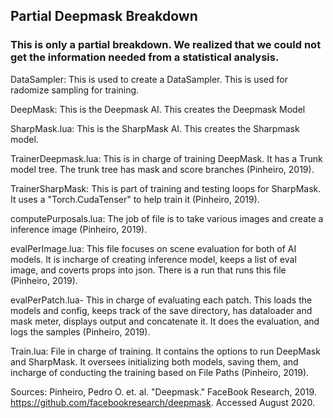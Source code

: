 ## Partial Deepmask Breakdown

### This is only a partial breakdown. We realized that we could not get the information needed from a statistical analysis.

DataSampler: This is used to create a DataSampler. This is used for radomize sampling for training.

DeepMask: This is the Deepmask AI. This creates the Deepmask Model
    
SharpMask.lua: This is the SharpMask AI. This creates the Sharpmask model. 
  
TrainerDeepmask.lua: This is in charge of training DeepMask. It has a Trunk model tree. The trunk tree has mask and score branches (Pinheiro, 2019).

TrainerSharpMask: This is part of training and testing loops for SharpMask. It uses a "Torch.CudaTenser" to help train it (Pinheiro, 2019).

computePurposals.lua: The job of file is to take various images and create a inference image (Pinheiro, 2019).

evalPerImage.lua: This file focuses on scene evaluation for both of AI models. It is incharge of creating inference model, keeps a list of eval image, and coverts props into json. There is a run that runs this file (Pinheiro, 2019).

evalPerPatch.lua- This in charge of evaluating each patch. This loads the models and config, keeps track of the save directory, has dataloader and mask meter, displays output and concatenate it. It does the evaluation, and logs the samples (Pinheiro, 2019).
  
Train.lua: File in charge of training. It contains the options to run DeepMask and SharpMask. It oversees initializing both models, saving them, and incharge of conducting the training based on File Paths (Pinheiro, 2019).

Sources:
Pinheiro, Pedro O. et. al. "Deepmask." FaceBook Research, 2019. https://github.com/facebookresearch/deepmask. Accessed August 2020.
